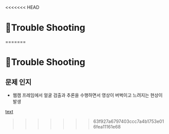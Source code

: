 <<<<<<< HEAD
# 🚀Trouble Shooting
=======
# 🚀Trouble Shooting

## 문제 인지
- 웹캠 프레임에서 얼굴 검출과 추론을 수행하면서 영상이 버벅이고 느려지는 현상이 발생

[text](../video/problem.wbem)
>>>>>>> 63f927a6797403ccc7a4b1753e016fea11161e68
